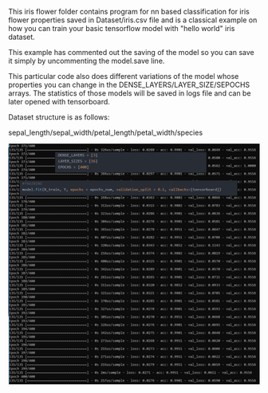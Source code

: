 This iris flower folder contains program for nn based classification 
for iris flower properties saved in Dataset/iris.csv file
and is a classical example on how you can train your basic tensorflow model with 
"hello world" iris dataset.

This example has commented out the saving of the model so you can save
it simply by uncommenting the model.save line.

This particular code also does different variations of the model whose properties you can
change in the DENSE_LAYERS/LAYER_SIZE/SEPOCHS arrays. The statistics of those models will be saved
in logs file and can be later opened with tensorboard.

Dataset structure is as follows:

  sepal_length/sepal_width/petal_length/petal_width/species
  
![alt text](https://github.com/PeterKillerio/Neural_Networks/blob/master/Tensorflow/iris%20flower/iris.png)
